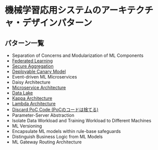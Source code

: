 # 機械学習応用システムのアーキテクチャ・デザインパターン

## パターン一覧 

- Separation of Concerns and Modularization of ML Components
- [Federated Learning](./federated_learning/)
- [Secure Aggregation](./secure_aggregation/)
- [Deployable Canary Model](./deployable_canary_model/)
- Event-driven ML Microservices
- Daisy Architecture
- [Microservice Architecture](./microservice_architecture/)
- [Data Lake](./data_lake/)
- [Kappa Architecture](./kappa_architecture/)
- [Lambda Architecture](./lambda_architecture/)
- [Discard PoC Code (PoCのコードは捨てる)](./discard_poc_code/)
- Parameter-Server Abstraction
- Isolate Data Workload and Training Workload to Different Machines
- ML Versioning
- Encapsulate ML models within rule-base safeguards
- Distinguish Business Logic from ML Models
- ML Gateway Routing Architecture
